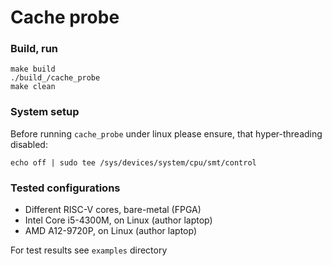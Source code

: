 # Cache probe
### Build, run
```
make build
./build_/cache_probe
make clean
```
### System setup
Before running `cache_probe` under linux please ensure, that hyper-threading disabled:
```
echo off | sudo tee /sys/devices/system/cpu/smt/control
```

### Tested configurations
* Different RISC-V cores, bare-metal (FPGA)
* Intel Core i5-4300M, on Linux (author laptop)
* AMD A12-9720P, on Linux (author laptop)

For test results see `examples` directory

